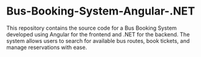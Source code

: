 # Bus-Booking-System-Angular-.NET
This repository contains the source code for a Bus Booking System developed using Angular for the frontend and .NET for the backend. The system allows users to search for available bus routes, book tickets, and manage reservations with ease.
